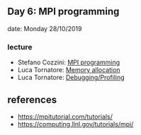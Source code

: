 ## Day 6: MPI programming  

date: Monday 28/10/2019

### lecture 
   - Stefano Cozzini: [MPI programming](DSSC05.pdf)
   - Luca Tornatore: [Memory allocation](02-memory-allocation.pdf)
   - Luca Tornatore: [Debugging/Profiling](04-profiling-and-debugging.pdf)

## references 

  - https://mpitutorial.com/tutorials/
  - https://computing.llnl.gov/tutorials/mpi/

 


 
